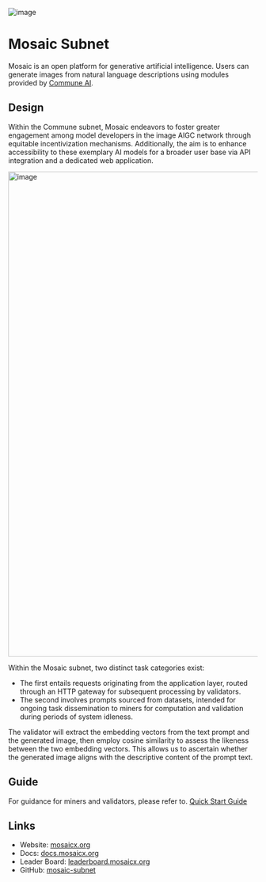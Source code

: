 ![image](https://github.com/mosaicx-org/mosaic-subnet/assets/48199614/97ecdea5-7c35-4536-9014-ac85da575974)


# Mosaic Subnet
Mosaic is an open platform for generative artificial intelligence. Users can generate images from natural language descriptions using modules provided by [Commune AI](https://communeai.org/).


## Design
Within the Commune subnet, Mosaic endeavors to foster greater engagement among model developers in the image AIGC network through equitable incentivization mechanisms. Additionally, the aim is to enhance accessibility to these exemplary AI models for a broader user base via API integration and a dedicated web application.

<img width="981" alt="image" src="https://github.com/mosaicx-org/mosaic-subnet/assets/48199614/0fde2ff5-0eee-46a3-b615-942c4717723c">

Within the Mosaic subnet, two distinct task categories exist:
- The first entails requests originating from the application layer, routed through an HTTP gateway for subsequent processing by validators.
- The second involves prompts sourced from datasets, intended for ongoing task dissemination to miners for computation and validation during periods of system idleness.

The validator will extract the embedding vectors from the text prompt and the generated image, then employ cosine similarity to assess the likeness between the two embedding vectors. This allows us to ascertain whether the generated image aligns with the descriptive content of the prompt text.


## Guide
For guidance for miners and validators, please refer to. [Quick Start Guide](docs/quickstart.md)

## Links
- Website: [mosaicx.org](https://mosaicx.org/)
- Docs: [docs.mosaicx.org](https://docs.mosaicx.org/)
- Leader Board: [leaderboard.mosaicx.org](https://leaderboard.mosaicx.org/)
- GitHub: [mosaic-subnet](https://github.com/mosaicx-org/mosaic-subnet)

